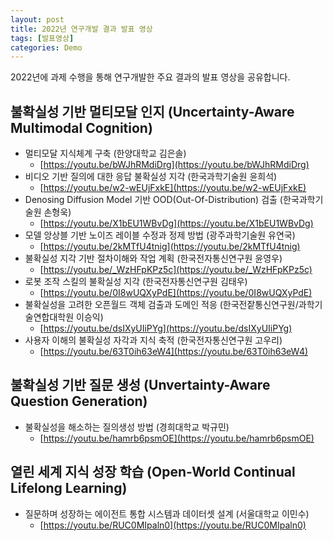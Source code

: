 ```yaml
---
layout: post
title: 2022년 연구개발 결과 발표 영상
tags: [발표영상]
categories: Demo
---
```


2022년에 과제 수행을 통해 연구개발한 주요 결과의 발표 영상을 공유합니다.

## 불확실성 기반 멀티모달 인지 (Uncertainty-Aware Multimodal Cognition)

- 멀티모달 지식체계 구축 (한양대학교 김은솔)
    - [https://youtu.be/bWJhRMdiDrg](https://youtu.be/bWJhRMdiDrg)
- 비디오 기반 질의에 대한 응답 불확실성 지각 (한국과학기술원 윤희석)
    - [https://youtu.be/w2-wEUjFxkE](https://youtu.be/w2-wEUjFxkE)
- Denosing Diffusion Model 기반 OOD(Out-Of-Distribution) 검출 (한국과학기술원 손형욱)
    - [https://youtu.be/X1bEU1WBvDg](https://youtu.be/X1bEU1WBvDg)
- 모델 앙상블 기반 노이즈 레이블 수정과 정제 방법 (광주과학기술원 유연국)
    - [https://youtu.be/2kMTfU4tnig](https://youtu.be/2kMTfU4tnig)
- 불확실성 지각 기반 절차이해와 작업 계획 (한국전자통신연구원 윤영우)
    - [https://youtu.be/_WzHFpKPz5c](https://youtu.be/_WzHFpKPz5c)
- 로봇 조작 스킬의 불확실성 지각 (한국전자통신연구원 김태우)
    - [https://youtu.be/0I8wUQXyPdE](https://youtu.be/0I8wUQXyPdE)
- 불확실성을 고려한 오픈월드 객체 검출과 도메인 적응 (한국전잩통신연구원/과학기술연합대학원 이승익)
    - [https://youtu.be/dsIXyUIiPYg](https://youtu.be/dsIXyUIiPYg)
- 사용자 이해의 불확실성 자각과 지식 축적 (한국전자통신연구원 고우리)
    - [https://youtu.be/63T0ih63eW4](https://youtu.be/63T0ih63eW4)

## 불확실성 기반 질문 생성 (Unvertainty-Aware Question Generation)

- 불확실성을 해소하는 질의생성 방법 (경희대학교 박규민)
    - [https://youtu.be/hamrb6psmOE](https://youtu.be/hamrb6psmOE)

## 열린 세계 지식 성장 학습 (Open-World Continual Lifelong Learning)

- 질문하며 성장하는 에이전트 통합 시스템과 데이터셋 설계 (서울대학교 이민수)
    - [https://youtu.be/RUC0MIpaln0](https://youtu.be/RUC0MIpaln0)
